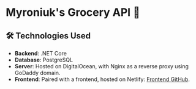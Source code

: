 # Myroniuk's Grocery API 🛒
## 🛠️ Technologies Used

- **Backend**: .NET Core
- **Database**: PostgreSQL
- **Server**: Hosted on DigitalOcean, with Nginx as a reverse proxy using GoDaddy domain.
- **Frontend**: Paired with a frontend, hosted on Netlify: [Frontend GitHub](https://github.com/OleksandrMyroniukUshio/groceryfrontend).
